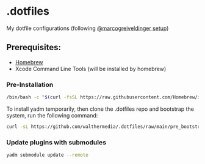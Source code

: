 # .dotfiles
My dotfile configurations (following [@marcogreiveldinger setup](https://github.com/marcogreiveldinger/.dotfiles))

## Prerequisites:
- [Homebrew](https://brew.sh/)
- Xcode Command Line Tools (will be installed by homebrew)

### Pre-Installation
```bash
/bin/bash -c "$(curl -fsSL https://raw.githubusercontent.com/Homebrew/install/HEAD/install.sh)"
```
To install yadm temporarily, then clone the .dotfiles repo and bootstrap the system, run the following command:

```bash
curl -sL https://github.com/walthermedia/.dotfiles/raw/main/pre_bootstrap.sh | bash
```


### Update plugins with submodules
```bash
yadm submodule update --remote
```
